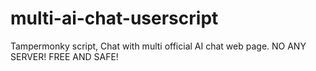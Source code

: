 # multi-ai-chat-userscript
Tampermonky script, Chat with multi official AI chat web page. NO ANY SERVER! FREE AND SAFE!
